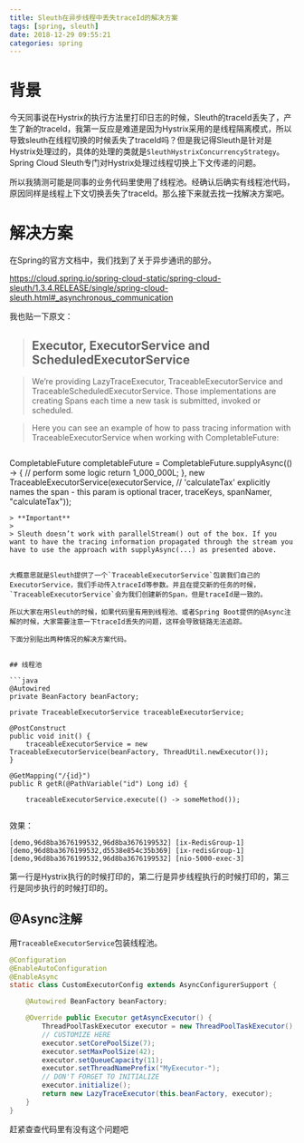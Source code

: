 ```yaml
---
title: Sleuth在异步线程中丢失traceId的解决方案
tags: [spring, sleuth]
date: 2018-12-29 09:55:21
categories: spring
---
```


# 背景

今天同事说在Hystrix的执行方法里打印日志的时候，Sleuth的traceId丢失了，产生了新的traceId，我第一反应是难道是因为Hystrix采用的是线程隔离模式，所以导致sleuth在线程切换的时候丢失了traceId吗？但是我记得Sleuth是针对是Hystrix处理过的，具体的处理的类就是`SleuthHystrixConcurrencyStrategy`。Spring Cloud Sleuth专门对Hystrix处理过线程切换上下文传递的问题。
<!--more-->

所以我猜测可能是同事的业务代码里使用了线程池。经确认后确实有线程池代码，原因同样是线程上下文切换丢失了traceId。那么接下来就去找一找解决方案吧。



# 解决方案

在Spring的官方文档中，我们找到了关于异步通讯的部分。

https://cloud.spring.io/spring-cloud-static/spring-cloud-sleuth/1.3.4.RELEASE/single/spring-cloud-sleuth.html#_asynchronous_communication

我也贴一下原文：

> ## Executor, ExecutorService and ScheduledExecutorService


> We’re providing LazyTraceExecutor, TraceableExecutorService and TraceableScheduledExecutorService. Those implementations are creating Spans each time a new task is submitted, invoked or scheduled.

> Here you can see an example of how to pass tracing information with TraceableExecutorService when working with CompletableFuture:

> ```java
CompletableFuture<Long> completableFuture = CompletableFuture.supplyAsync(() -> {
	// perform some logic
	return 1_000_000L;
}, new TraceableExecutorService(executorService,
		// 'calculateTax' explicitly names the span - this param is optional
		tracer, traceKeys, spanNamer, "calculateTax"));
```
> **Important**
> 
> Sleuth doesn’t work with parallelStream() out of the box. If you want to have the tracing information propagated through the stream you have to use the approach with supplyAsync(...) as presented above.


大概意思就是Sleuth提供了一个`TraceableExecutorService`包装我们自己的ExecutorService，我们手动传入traceId等参数。并且在提交新的任务的时候，`TraceableExecutorService`会为我们创建新的Span，但是traceId是一致的。

所以大家在用Sleuth的时候，如果代码里有用到线程池、或者Spring Boot提供的@Async注解的时候，大家需要注意一下traceId丢失的问题，这样会导致链路无法追踪。

下面分别贴出两种情况的解决方案代码。


## 线程池

```java
@Autowired
private BeanFactory beanFactory;

private TraceableExecutorService traceableExecutorService;

@PostConstruct
public void init() {
    traceableExecutorService = new TraceableExecutorService(beanFactory, ThreadUtil.newExecutor());
}

@GetMapping("/{id}")
public R getR(@PathVariable("id") Long id) {
    
    traceableExecutorService.execute(() -> someMethod());
    
```


效果：

```log
[demo,96d8ba3676199532,96d8ba3676199532] [ix-RedisGroup-1]
[demo,96d8ba3676199532,d5538e854c35b369] [ix-redisGroup-1] 
[demo,96d8ba3676199532,96d8ba3676199532] [nio-5000-exec-3]
```

第一行是Hystrix执行的时候打印的，第二行是异步线程执行的时候打印的，第三行是同步执行的时候打印的。

## @Async注解

用`TraceableExecutorService`包装线程池。


```java
@Configuration
@EnableAutoConfiguration
@EnableAsync
static class CustomExecutorConfig extends AsyncConfigurerSupport {

	@Autowired BeanFactory beanFactory;

	@Override public Executor getAsyncExecutor() {
		ThreadPoolTaskExecutor executor = new ThreadPoolTaskExecutor();
		// CUSTOMIZE HERE
		executor.setCorePoolSize(7);
		executor.setMaxPoolSize(42);
		executor.setQueueCapacity(11);
		executor.setThreadNamePrefix("MyExecutor-");
		// DON'T FORGET TO INITIALIZE
		executor.initialize();
		return new LazyTraceExecutor(this.beanFactory, executor);
	}
}
```

赶紧查查代码里有没有这个问题吧



